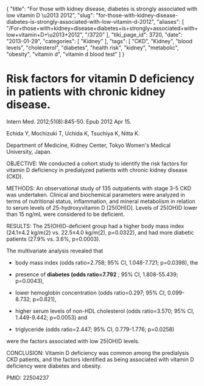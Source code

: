 {
    "title": "For those with kidney disease, diabetes is strongly associated with low vitamin D \u2013 2012",
    "slug": "for-those-with-kidney-disease-diabetes-is-strongly-associated-with-low-vitamin-d-2012",
    "aliases": [
        "/For+those+with+kidney+disease+diabetes+is+strongly+associated+with+low+vitamin+D+\u2013+2012",
        "/3720"
    ],
    "tiki_page_id": 3720,
    "date": "2013-01-29",
    "categories": [
        "Kidney"
    ],
    "tags": [
        "CKD",
        "Kidney",
        "blood levels",
        "cholesterol",
        "diabetes",
        "health risk",
        "kidney",
        "metabolic",
        "obesity",
        "vitamin d",
        "vitamin d blood test"
    ]
}


# Risk factors for vitamin D deficiency in patients with chronic kidney disease.

Intern Med. 2012;51(8):845-50. Epub 2012 Apr 15.

Echida Y, Mochizuki T, Uchida K, Tsuchiya K, Nitta K.

Department of Medicine, Kidney Center, Tokyo Women's Medical University, Japan.

OBJECTIVE: We conducted a cohort study to identify the risk factors for vitamin D deficiency in predialyzed patients with chronic kidney disease (CKD).

METHODS: An observational study of 135 outpatients with stage 3-5 CKD was undertaken. Clinical and biochemical parameters were analyzed in terms of nutritional status, inflammation, and mineral metabolism in relation to serum levels of 25-hydroxyvitamin D <span>[25(OH)D]</span>. Levels of 25(OH)D lower than 15 ng/mL were considered to be deficient.

RESULTS: The 25(OH)D-deficient group had a higher body mass index (24.1±4.2 kg/m(2) vs. 22.5±4.0 kg/m(2), p=0.0322), and had more diabetic patients (27.9% vs. 3.6%, p=0.0003). 

The multivariate analysis revealed that 

* body mass index (odds ratio=2.758; 95% CI, 1.048-7.721; p=0.0398), the 

* presence of  **diabetes (odds ratio=7.792** ; 95% CI, 1.808-55.439; p=0.0043),

* lower hemoglobin concentration (odds ratio=0.297; 95% CI, 0.099-8.732; p=0.821), 

* higher serum levels of non-HDL cholesterol (odds ratio=3.570; 95% CI, 1.449-9.442; p=0.0053) and 

* triglyceride (odds ratio=2.447; 95% CI, 0.779-1.776; p=0.0258) 

were the factors associated with low 25(OH)D levels.

CONCLUSION: Vitamin D deficiency was common among the predialysis CKD patients, and the factors identified as being associated with vitamin D deficiency were diabetes and obesity.

PMID:     22504237